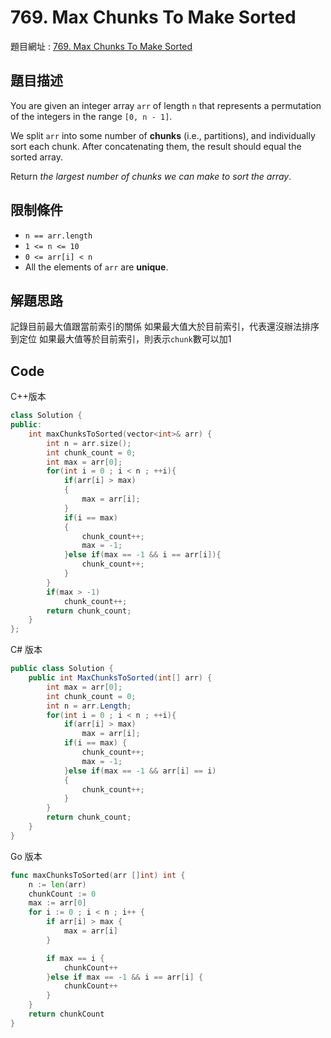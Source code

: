 # 769. Max Chunks To Make Sorted

題目網址 : [769. Max Chunks To Make Sorted](https://leetcode.com/problems/max-chunks-to-make-sorted/description)

## 題目描述

You are given an integer array `arr` of length `n` that represents a permutation of the integers in the range `[0, n - 1]`.

We split `arr` into some number of **chunks** (i.e., partitions), and individually sort each chunk. After concatenating them, the result should equal the sorted array.

Return _the largest number of chunks we can make to sort the array_.

## 限制條件

* `n == arr.length`
* `1 <= n <= 10`
* `0 <= arr[i] < n`
* All the elements of `arr` are **unique**.

## 解題思路

記錄目前最大值跟當前索引的關係
如果最大值大於目前索引，代表還沒辦法排序到定位
如果最大值等於目前索引，則表示`chunk`數可以加1

## Code

C++版本

```C++
class Solution {
public:
    int maxChunksToSorted(vector<int>& arr) {
        int n = arr.size();
        int chunk_count = 0;
        int max = arr[0];
        for(int i = 0 ; i < n ; ++i){
            if(arr[i] > max)
            {
                max = arr[i];
            }
            if(i == max)
            {
                chunk_count++;
                max = -1;
            }else if(max == -1 && i == arr[i]){
                chunk_count++;
            }
        }
        if(max > -1)
            chunk_count++;
        return chunk_count;
    }
};
```

C# 版本

```C#
public class Solution {
    public int MaxChunksToSorted(int[] arr) {
        int max = arr[0];
        int chunk_count = 0;
        int n = arr.Length;
        for(int i = 0 ; i < n ; ++i){
            if(arr[i] > max)
                max = arr[i];
            if(i == max) {
                chunk_count++;
                max = -1;
            }else if(max == -1 && arr[i] == i)
            {
                chunk_count++;
            }
        }
        return chunk_count;
    }
}
```

Go 版本

```go
func maxChunksToSorted(arr []int) int {
    n := len(arr)
    chunkCount := 0
    max := arr[0]
    for i := 0 ; i < n ; i++ {
        if arr[i] > max {
            max = arr[i]
        }

        if max == i {
            chunkCount++
        }else if max == -1 && i == arr[i] {
            chunkCount++
        }
    }
    return chunkCount
}
```

